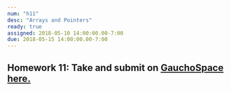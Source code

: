 ```yaml
---
num: "h11"
desc: "Arrays and Pointers"
ready: true
assigned: 2018-05-10 14:00:00.00-7:00
due: 2018-05-15 14:00:00.00-7:00
---
```

<h2>Homework 11: Take and submit on <a href="https://gauchospace.ucsb.edu/courses/course/view.php?id=24038" target="_blank">GauchoSpace here.</a></h2>
